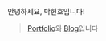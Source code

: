 <p>안녕하세요, 박현호입니다! </p>

> [Portfolio](https://fallacious-cry-7fd.notion.site/Porfolio-1519d3eaf18e8034a857dbd1e61f2da2?pvs=4)와 [Blog]([https://velog.io/@hino22/posts](https://blog.naver.com/asonehino))입니다

<!--[Top Langs](https://github-readme-stats.vercel.app/api/top-langs/?username=asonehino&layout=compact)-->
